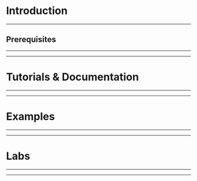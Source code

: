# Introduction
***

## Prerequisites
***

***

# Tutorials & Documentation
***

***

# Examples
***

***

# Labs
***

***
